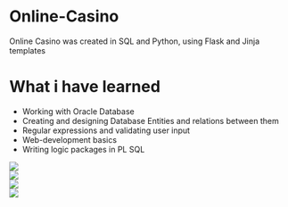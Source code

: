 # Online-Casino
Online Casino was created in SQL and Python, using Flask and Jinja templates

# What i have learned
* Working with Oracle Database
* Creating and designing Database Entities and relations between them
* Regular expressions and validating user input
* Web-development basics
* Writing logic packages in PL SQL

<img src="https://user-images.githubusercontent.com/23034890/77538811-a0cf8a00-6ea0-11ea-81ab-52d6c9ad1392.png"> <br />
<img src="https://user-images.githubusercontent.com/23034890/77538997-ebe99d00-6ea0-11ea-8312-3cbbd46175d5.png"> <br />
<img src="https://user-images.githubusercontent.com/23034890/77538913-c9f01a80-6ea0-11ea-984e-297cb500f218.png"> <br />
<img src="https://user-images.githubusercontent.com/23034890/77538853-b3e25a00-6ea0-11ea-98af-7b527553e078.png"> <br />
